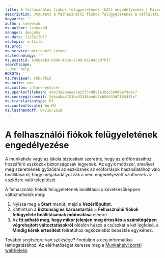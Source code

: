 ```yaml
---
title: A felhasználói fiókok felügyeletének (UAC) engedélyezése | Microsoft Docs
description: Útmutató a felhasználói fiókok felügyeletének a vállalati erőforrásokhoz való hozzáférés érdekében történő engedélyezéséhez.
keywords: ''
author: lenewsad
ms.author: lanewsad
manager: dougeby
ms.date: 11/06/2017
ms.topic: article
ms.prod: ''
ms.service: microsoft-intune
ms.technology: ''
ms.assetid: e3ebea03-bd06-4b5e-8709-0a504c5d7bf7
searchScope:
- User help
ROBOTS: ''
ms.reviewer: shburbid
ms.suite: ems
ms.custom: intune-enduser
ms.openlocfilehash: 8b433a20aaa2ca25f54d051e3bed58989ef9dec7
ms.sourcegitcommit: 5eba4bad151be32346aedc7cbb0333d71934f8cf
ms.translationtype: HT
ms.contentlocale: hu-HU
ms.lasthandoff: 04/16/2018
---
```

# <a name="how-to-enable-user-access-control"></a>A felhasználói fiókok felügyeletének engedélyezése

A munkahely vagy az iskola biztosítani szeretné, hogy az erőforrásaihoz hozzáférő eszközök biztonságosak legyenek. Az egyik módszer, amellyel meg szeretnének győződni az eszköznek az erőforrások használatához való beállításáról, hogy megakadályozzák a nem engedélyezett szoftverek az eszközre való telepítését.

A felhasználói fiókok felügyeletének beállításai a következőképpen változtathatók meg:

1. Nyissa meg a **Start** menüt, majd a **Vezérlőpultot**.
2. Kattintson a **Biztonság és karbantartás** > **Felhasználói fiókok felügyelete beállításainak módosítása** elemre.
3. Az **Itt adható meg, hogy mikor jelenjen meg értesítés a számítógépen végrehajtott változtatásokról** oldalon húzza a csúszkát a két legfelső, a **Mindig kérek értesítést** feliratúhoz legközelebbi beosztás egyikéhez.

További segítségre van szüksége? Forduljon a cég informatikai támogatásához. Az elérhetőségét keresse meg a [Munkahelyi portál webhelyén](https://portal.manage.microsoft.com#HelpDeskDialog).

